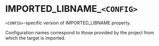   

# IMPORTED_LIBNAME_```<CONFIG>```  
```<CONFIG>```-specific version of IMPORTED_LIBNAME property.  

Configuration names correspond to those provided by the project from
which the target is imported.  

